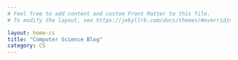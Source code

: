 ```yaml
---
# Feel free to add content and custom Front Matter to this file.
# To modify the layout, see https://jekyllrb.com/docs/themes/#overriding-theme-defaults

layout: home-cs
title: "Computer Science Blog"
category: CS
---
```


